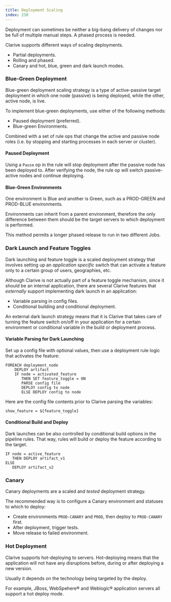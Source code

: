```yaml
---
title: Deployment Scaling
index: 230
---
```


Deployment can sometimes be neither a big-bang delivery of changes nor be full of multiple manual steps. A phased
process is needed.

Clarive supports different ways of scaling deployments.

- Partial deployments.
- Rolling and phased.
- Canary and hot, blue, green and dark launch modes.

### Blue-Green Deployment

Blue-green deployment scaling strategy is a type of active-passive target deployment in which one node (passive) is
being deployed, while the other, active node, is live.

To implement blue-green deployments, use either of the following methods:

- Paused deployment (preferred).
- Blue-green Environments.

Combined with a set of rule ops that change the active and passive node roles (i.e. by stopping and starting processes
in each server or cluster).

#### Paused Deployment

Using a `Pause` op in the rule will stop deployment after the passive node has been deployed to. After verifying the
node, the rule op will switch passive-active nodes and continue deploying.

#### Blue-Green Environments

One environment is Blue and another is Green, such as a PROD-GREEN and PROD-BLUE environments.

Environments can inherit from a parent environment, therefore the only difference between them should be the target
servers to which deployment is performed.

This method permits a longer phased release to run in two different Jobs.

### Dark Launch and Feature Toggles

Dark launching and feature toggle is a scaled deployment strategy that involves setting up an *application specific*
switch that can activate a feature only to a certain group of users, geographies, etc.

Although Clarive is not actually part of a feature toggle mechanism, since it should be an internal application, there
are several Clarive features that *externally* support implementing dark launch in an application:

- Variable parsing in config files.
- Conditional building and conditional deployment.

An external dark launch strategy means that it is Clarive that takes care of turning the feature switch on/off in your
application for a certain environment or conditional variable in the build or deployment process.

#### Variable Parsing for Dark Launching

Set up a config file with optional values, then use a deployment rule logic that activates the feature:

    FOREACH deployment_node
        DEPLOY artifact
        IF node = activated_feature
           THEN SET feature_toggle = ON
           PARSE config file
           DEPLOY config to node
           ELSE DEPLOY config to node

Here are the config file contents prior to Clarive parsing the variables:

    show_feature = ${feature_toggle}

#### Conditional Build and Deploy

Dark launches can be also controlled by conditional build options in the pipeline rules. That way, rules will build or
deploy the feature according to the target.

    IF node = active_feature
       THEN DEPLOY artifact_v1
    ELSE
       DEPLOY artifact_v2

### Canary

Canary deployments are a scaled and *tested* deployment strategy.

The recommended way is to configure a Canary environment and statuses to which to deploy:

- Create environments `PROD-CANARY` and `PROD`, then deploy to `PROD-CANARY` first.
- After deployment, trigger tests.
- Move release to failed environment.

### Hot Deployment

Clarive supports hot-deploying to servers. Hot-deploying means that the application will not have any disruptions
before, during or after deploying a new version.

Usually it depends on the technology being targeted by the deploy.

For example, JBoss, WebSpehere® and Weblogic® application servers all support a hot deploy mode.
